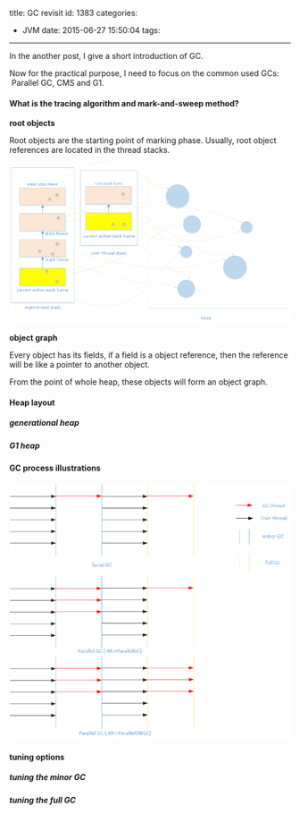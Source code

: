 title: GC revisit
id: 1383
categories:
  - JVM
date: 2015-06-27 15:50:04
tags:
---

In the another post, I give a short introduction of GC.

Now for the practical purpose, I need to focus on the common used GCs:  Parallel GC, CMS and G1.

#### What is the tracing algorithm and mark-and-sweep method?

**root objects**

Root objects are the starting point of marking phase. Usually, root object references are located in the thread stacks.

![root-objects](/media/root-objects.png)

**object graph**

Every object has its fields, if a field is a object reference, then the reference will be like a pointer to another object.

From the point of whole heap, these objects will form an object graph.

#### Heap layout

##### generational heap

##### G1 heap

#### GC process illustrations

![non-concurrent-gc](/media/non-concurrent-gc.png)

#### tuning options

##### tuning the minor GC

##### tuning the full GC

&nbsp;